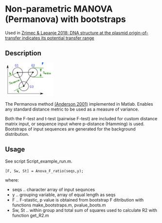 # Non-parametric MANOVA (Permanova) with bootstraps

Used in [Zrimec & Lapanje 2018: DNA structure at the plasmid origin-of-transfer indicates its potential transfer range](https://www.nature.com/articles/s41598-018-20157-y)

## Description

<img src="https://github.com/JanZrimec/NP_MANOVA_bootstrap/blob/master/Figure_1.png" width="160">

The Permanova method [(Anderson 2001)](https://pdfs.semanticscholar.org/038e/8869b676aa365f2afdea935edf3f2003324d.pdf) implemented in Matlab. Enables any standard distance metric to be used as a measure of variance.

Both the F-test and t-test (pairwise F-test) are included for custom distance matrix input, or sequence input where p-distance (Hamming) is used. Bootstraps of input sequences are generated for the background distribution.

## Usage
See script Script_example_run.m.

```[F, Sw, St] = Anova_F_ratio(seqs,y);```

where:
* seqs .. character array of input sequnces
* y .. grouping variable, array of equal length as seqs
* F .. F-stastic, p value is obtained from bootstrap F ditribution with functions make_bootstraps.m, pvalue_boots.m
* Sw, St .. within group and total sum of squares used to calculate R2 with function get_R2.m
